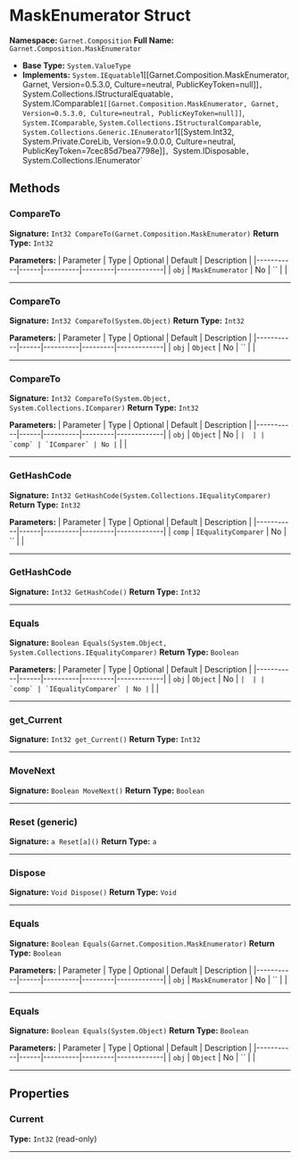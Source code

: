 # MaskEnumerator Struct

**Namespace:** `Garnet.Composition`
**Full Name:** `Garnet.Composition.MaskEnumerator`
- **Base Type:** `System.ValueType`
- **Implements:** `System.IEquatable`1[[Garnet.Composition.MaskEnumerator, Garnet, Version=0.5.3.0, Culture=neutral, PublicKeyToken=null]]`, `System.Collections.IStructuralEquatable`, `System.IComparable`1[[Garnet.Composition.MaskEnumerator, Garnet, Version=0.5.3.0, Culture=neutral, PublicKeyToken=null]]`, `System.IComparable`, `System.Collections.IStructuralComparable`, `System.Collections.Generic.IEnumerator`1[[System.Int32, System.Private.CoreLib, Version=9.0.0.0, Culture=neutral, PublicKeyToken=7cec85d7bea7798e]]`, `System.IDisposable`, `System.Collections.IEnumerator`

## Methods

### CompareTo

**Signature:** `Int32 CompareTo(Garnet.Composition.MaskEnumerator)`
**Return Type:** `Int32`

**Parameters:**
| Parameter | Type | Optional | Default | Description |
|-----------|------|----------|---------|-------------|
| `obj` | `MaskEnumerator` | No | `` |  |

---

### CompareTo

**Signature:** `Int32 CompareTo(System.Object)`
**Return Type:** `Int32`

**Parameters:**
| Parameter | Type | Optional | Default | Description |
|-----------|------|----------|---------|-------------|
| `obj` | `Object` | No | `` |  |

---

### CompareTo

**Signature:** `Int32 CompareTo(System.Object, System.Collections.IComparer)`
**Return Type:** `Int32`

**Parameters:**
| Parameter | Type | Optional | Default | Description |
|-----------|------|----------|---------|-------------|
| `obj` | `Object` | No | `` |  |
| `comp` | `IComparer` | No | `` |  |

---

### GetHashCode

**Signature:** `Int32 GetHashCode(System.Collections.IEqualityComparer)`
**Return Type:** `Int32`

**Parameters:**
| Parameter | Type | Optional | Default | Description |
|-----------|------|----------|---------|-------------|
| `comp` | `IEqualityComparer` | No | `` |  |

---

### GetHashCode

**Signature:** `Int32 GetHashCode()`
**Return Type:** `Int32`

---

### Equals

**Signature:** `Boolean Equals(System.Object, System.Collections.IEqualityComparer)`
**Return Type:** `Boolean`

**Parameters:**
| Parameter | Type | Optional | Default | Description |
|-----------|------|----------|---------|-------------|
| `obj` | `Object` | No | `` |  |
| `comp` | `IEqualityComparer` | No | `` |  |

---

### get_Current

**Signature:** `Int32 get_Current()`
**Return Type:** `Int32`

---

### MoveNext

**Signature:** `Boolean MoveNext()`
**Return Type:** `Boolean`

---

### Reset (generic)

**Signature:** `a Reset[a]()`
**Return Type:** `a`

---

### Dispose

**Signature:** `Void Dispose()`
**Return Type:** `Void`

---

### Equals

**Signature:** `Boolean Equals(Garnet.Composition.MaskEnumerator)`
**Return Type:** `Boolean`

**Parameters:**
| Parameter | Type | Optional | Default | Description |
|-----------|------|----------|---------|-------------|
| `obj` | `MaskEnumerator` | No | `` |  |

---

### Equals

**Signature:** `Boolean Equals(System.Object)`
**Return Type:** `Boolean`

**Parameters:**
| Parameter | Type | Optional | Default | Description |
|-----------|------|----------|---------|-------------|
| `obj` | `Object` | No | `` |  |

---

## Properties

### Current

**Type:** `Int32` (read-only)

---